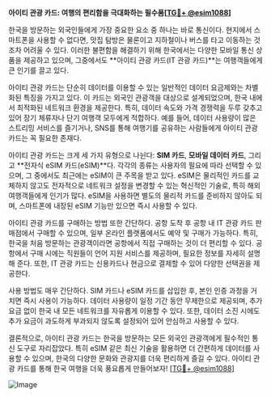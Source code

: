 **아이티 관광 카드: 여행의 편리함을 극대화하는 필수품[[TG💪+ @esim1088](https://t.me/s/esim1088)]**

한국을 방문하는 외국인들에게 가장 중요한 요소 중 하나는 바로 통신이다. 현지에서 스마트폰을 사용할 수 없다면, 맛집 탐방은 물론이고 지하철이나 버스를 타고 이동하는 것조차 어려울 수 있다. 이러한 불편함을 해결하기 위해 한국에서는 다양한 모바일 통신 상품을 제공하고 있으며, 그중에서도 **아이티 관광 카드(IT 관광 카드)**는 여행객들에게 큰 인기를 끌고 있다.

아이티 관광 카드는 단순히 데이터를 이용할 수 있는 일반적인 데이터 요금제와는 차별화된 특징을 가지고 있다. 이 카드는 외국인 관광객을 대상으로 설계되었으며, 한국 내에서 최적화된 네트워크 환경을 제공한다. 특히, 데이터 속도와 가격 경쟁력을 두루 갖추고 있어 장기 체류자나 단기 여행객 모두에게 적합하다. 예를 들어, 데이터 사용량이 많은 스트리밍 서비스를 즐기거나, SNS를 통해 여행기를 공유하는 사람들에게 아이티 관광 카드는 꼭 필요한 존재다.

아이티 관광 카드는 크게 세 가지 유형으로 나뉜다: **SIM 카드**, **모바일 데이터 카드**, 그리고 **전자식 eSIM 카드(eSIM)**다. 각각의 종류는 사용자의 필요에 따라 선택할 수 있으며, 그 중에서도 최근에는 eSIM이 큰 주목을 받고 있다. eSIM은 물리적인 카드를 교체하지 않고도 전자적으로 네트워크 설정을 변경할 수 있는 혁신적인 기술로, 특히 해외여행객들에게 인기가 많다. eSIM을 사용하면 별도의 물리적 카드를 준비하지 않아도 되며, 스마트폰에 내장된 eSIM 기능만 있으면 즉시 사용할 수 있다.

아이티 관광 카드를 구매하는 방법 또한 간단하다. 공항 도착 후 공항 내 IT 관광 카드 판매점에서 구매할 수 있으며, 일부 온라인 플랫폼에서도 예약 및 구매가 가능하다. 특히, 한국을 처음 방문하는 관광객이라면 공항에서 직접 구매하는 것이 더 편리할 수 있다. 공항에서 구매 시에는 직원들이 언어 지원 서비스를 제공하며, 필요한 정보를 자세히 설명해 준다. 또한, IT 관광 카드는 신용카드나 현금으로 결제할 수 있어 다양한 선택권을 제공한다.

사용 방법도 매우 간단하다. SIM 카드나 eSIM 카드를 삽입한 후, 본인 인증 과정을 거치면 즉시 사용이 가능하다. 데이터 사용량이 일정 기간 동안 무제한으로 제공되며, 추가 요금 없이 한국 내 모든 네트워크를 자유롭게 이용할 수 있다. 또한, 데이터 소진 시에도 추가 요금이 과도하게 부과되지 않도록 설정되어 있어 안심하고 사용할 수 있다.

결론적으로, 아이티 관광 카드는 한국을 방문하는 모든 외국인 관광객에게 필수적인 통신 도구로 자리잡았다. 특히 eSIM 같은 최신 기술을 활용하면 더 간편하게 데이터를 사용할 수 있으며, 한국의 다양한 문화와 관광지를 더욱 편리하게 즐길 수 있다. 아이티 관광 카드를 통해 한국 여행을 더욱 풍요롭게 만들어보자! [[TG💪+ @esim1088](https://t.me/s/esim1088)]

![Image](https://i.postimg.cc/Y0z9fWf4/image.png)